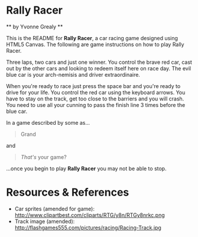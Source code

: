 # Rally Racer 
** by Yvonne Grealy **

This is the README for **Rally Racer**, a car racing game designed using HTML5 Canvas.  The following are game instructions on how to play Rally Racer.

Three laps, two cars and just one winner.  You control the brave red car, cast out by the other cars and looking to redeem itself here on race day.  The evil blue car is your arch-nemisis and driver extraordinaire.

When you're ready to race just press the space bar and you're ready to drive for your life.  You control the red car using the keyboard arrows.  You have to stay on the track, get too close to the barriers and you will crash.  You need to use all your cunning to pass the finish line 3 times before the blue car.

In a game described by some as... 
> Grand

and 

> *That's* your game?

...once you begin to play **Rally Racer** you may not be able to stop.


# Resources & References
- Car sprites (amended for game): http://www.clipartbest.com/cliparts/RTG/y8n/RTGy8nrkc.png
- Track image (amended): http://flashgames555.com/pictures/racing/Racing-Track.jpg

